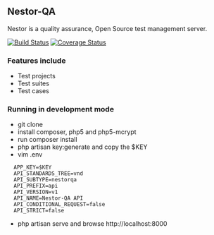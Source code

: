 ## Nestor-QA

Nestor is a quality assurance, Open Source test management server.

[![Build Status](https://travis-ci.org/nestor-qa/nestor.svg?branch=master)](https://travis-ci.org/nestor-qa/nestor) [![Coverage Status](https://coveralls.io/repos/github/nestor-qa/nestor/badge.svg?branch=master)](https://coveralls.io/github/nestor-qa/nestor?branch=master)

### Features include

- Test projects
- Test suites
- Test cases

### Running in development mode

- git clone
- install composer, php5 and php5-mcrypt
- run composer install
- php artisan key:generate and copy the $KEY
- vim .env

```
  APP_KEY=$KEY
  API_STANDARDS_TREE=vnd
  API_SUBTYPE=nestorqa
  API_PREFIX=api
  API_VERSION=v1
  API_NAME=Nestor-QA API
  API_CONDITIONAL_REQUEST=false
  API_STRICT=false
```

- php artisan serve and browse http://localhost:8000
